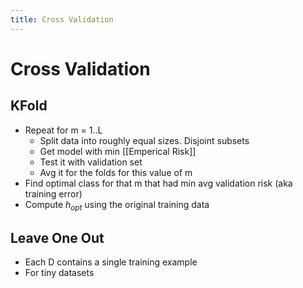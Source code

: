 ```yaml
---
title: Cross Validation
---
```


# Cross Validation

## KFold
- Repeat for m = 1..L
	- Split data into roughly equal sizes. Disjoint subsets
	- Get model with min [[Emperical Risk]]
	- Test it with validation set
	- Avg it for the folds for this value of m
- Find optimal class for that m that had min avg validation risk (aka training error)
- Compute $h_{opt}$ using the original training data

## Leave One Out
- Each D contains a single training example
- For tiny datasets










































